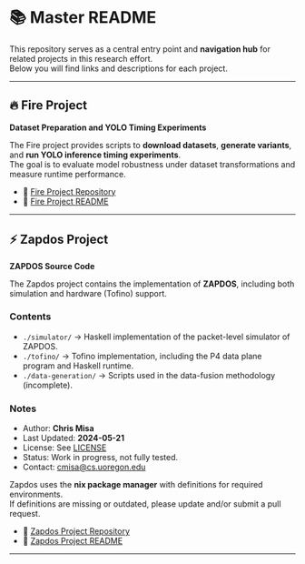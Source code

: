 # 📚 Master README

This repository serves as a central entry point and **navigation hub** for related projects in this research effort.  
Below you will find links and descriptions for each project.

---

## 🔥 Fire Project

**Dataset Preparation and YOLO Timing Experiments**

The Fire project provides scripts to **download datasets**, **generate variants**, and **run YOLO inference timing experiments**.  
The goal is to evaluate model robustness under dataset transformations and measure runtime performance.

- 📂 [Fire Project Repository](./fire)  
- 📖 [Fire Project README](./fire/README.md)

---

## ⚡ Zapdos Project

**ZAPDOS Source Code**

The Zapdos project contains the implementation of **ZAPDOS**, including both simulation and hardware (Tofino) support.  

### Contents
- `./simulator/` → Haskell implementation of the packet-level simulator of ZAPDOS.  
- `./tofino/` → Tofino implementation, including the P4 data plane program and Haskell runtime.  
- `./data-generation/` → Scripts used in the data-fusion methodology (incomplete).  

### Notes
- Author: **Chris Misa**  
- Last Updated: **2024-05-21**  
- License: See [LICENSE](./zapdos/LICENSE)  
- Status: Work in progress, not fully tested.  
- Contact: [cmisa@cs.uoregon.edu](mailto:cmisa@cs.uoregon.edu)  

Zapdos uses the **nix package manager** with definitions for required environments.  
If definitions are missing or outdated, please update and/or submit a pull request.  

- 📂 [Zapdos Project Repository](./zapdos)  
- 📖 [Zapdos Project README](./zapdos/README.md)

---

